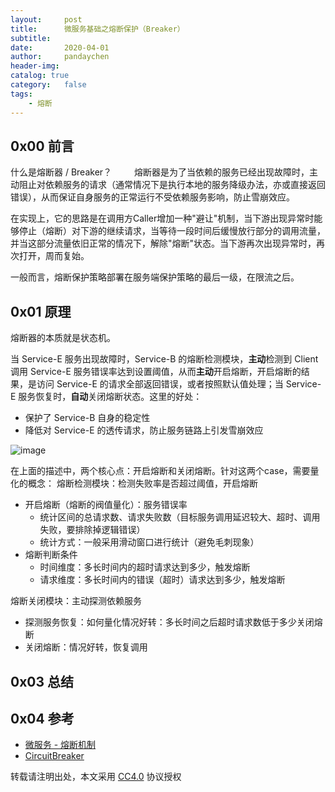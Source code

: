 ```yaml
---
layout:     post
title:      微服务基础之熔断保护（Breaker）
subtitle:
date:       2020-04-01
author:     pandaychen
header-img:
catalog: true
category:   false
tags:
    - 熔断
---
```



##  0x00    前言

什么是熔断器 / Breaker？
&emsp;&emsp; 熔断器是为了当依赖的服务已经出现故障时，主动阻止对依赖服务的请求（通常情况下是执行本地的服务降级办法，亦或直接返回错误），从而保证自身服务的正常运行不受依赖服务影响，防止雪崩效应。

在实现上，它的思路是在调用方Caller增加一种"避让"机制，当下游出现异常时能够停止（熔断）对下游的继续请求，当等待一段时间后缓慢放行部分的调用流量，并当这部分流量依旧正常的情况下，解除"熔断"状态。当下游再次出现异常时，再次打开，周而复始。

一般而言，熔断保护策略部署在服务端保护策略的最后一级，在限流之后。

##  0x01	原理
熔断器的本质就是状态机。

当 Service-E 服务出现故障时，Service-B 的熔断检测模块，**主动**检测到 Client 调用 Service-E 服务错误率达到设置阈值，从而**主动**开启熔断，开启熔断的结果，是访问 Service-E 的请求全部返回错误，或者按照默认值处理；当 Service-E 服务恢复时，**自动**关闭熔断状态。这里的好处：
-   保护了 Service-B 自身的稳定性
-   降低对 Service-E 的透传请求，防止服务链路上引发雪崩效应

![image](https://s1.ax1x.com/2020/04/23/J093dg.png)

在上面的描述中，两个核心点：开启熔断和关闭熔断。针对这两个case，需要量化的概念：
熔断检测模块：检测失败率是否超过阈值，开启熔断
-   开启熔断（熔断的阀值量化）：服务错误率
	-   统计区间的总请求数、请求失败数（目标服务调用延迟较大、超时、调用失败，要排除掉逻辑错误）
	-	统计方式：一般采用滑动窗口进行统计（避免毛刺现象）
-	熔断判断条件
	-	时间维度：多长时间内的超时请求达到多少，触发熔断
	-	请求维度：多长时间内的错误（超时）请求达到多少，触发熔断

熔断关闭模块：主动探测依赖服务
-	探测服务恢复：如何量化情况好转：多长时间之后超时请求数低于多少关闭熔断
-	关闭熔断：情况好转，恢复调用



##  0x03	总结

##  0x04	参考
-   [微服务 - 熔断机制](http://blog.zhuxingsheng.com/blog/micro-service-fuse-mechanism.html)
-   [CircuitBreaker](https://martinfowler.com/bliki/CircuitBreaker.html)

转载请注明出处，本文采用 [CC4.0](http://creativecommons.org/licenses/by-nc-nd/4.0/) 协议授权